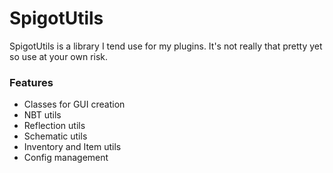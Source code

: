 # SpigotUtils

SpigotUtils is a library I tend use for my plugins.
It's not really that pretty yet so use at your own risk.

### Features
* Classes for GUI creation
* NBT utils
* Reflection utils
* Schematic utils
* Inventory and Item utils
* Config management